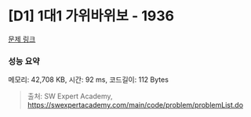 # [D1] 1대1 가위바위보 - 1936 

[문제 링크](https://swexpertacademy.com/main/code/problem/problemDetail.do?contestProbId=AV5PjKXKALcDFAUq) 

### 성능 요약

메모리: 42,708 KB, 시간: 92 ms, 코드길이: 112 Bytes



> 출처: SW Expert Academy, https://swexpertacademy.com/main/code/problem/problemList.do